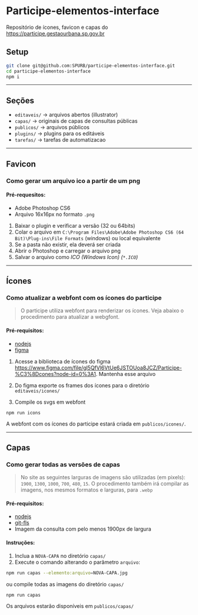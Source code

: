 # Participe-elementos-interface
Repositório de ícones, favicon e capas do https://participe.gestaourbana.sp.gov.br

## Setup

```bash
git clone git@github.com:SPURB/participe-elementos-interface.git
cd participe-elementos-interface
npm i
```

___
## Seções
  - `editaveis/` -> arquivos abertos (illustrator)
  - `capas/` -> originais de capas de consultas públicas
  - `publicos/` -> arquivos públicos 
  - `plugins/` -> plugins para os editáveis  
  - `tarefas/` -> tarefas de automatizacao
___
## Favicon
### Como gerar um arquivo ico a partir de um png
#### Pré-requesitos: 
 - Adobe Photoshop CS6 
 - Arquivo 16x16px no formato `.png`
1. Baixar o plugin e verificar a versão (32 ou 64bits)
2. Colar o arquivo em `C:\Program Files\Adobe\Adobe Photoshop CS6 (64 Bit)\Plug-ins\File Formats` (windows) ou local equivalente 
3. Se a pasta não existir, ela deverá ser criada
4. Abrir o Photoshop e carregar o arquivo png
5. Salvar o arquivo como *ICO (Windows Icon) (`*.ICO`)*
___

## Ícones
### Como atualizar a webfont com os ícones do participe
> O participe utiliza webfont para renderizar os ícones. Veja abaixo o procedimento para atualizar a webgfont.
#### Pré-requisitos: 
- [nodejs](https://nodejs.org/en/)
- [figma](https://www.figma.com/)

1. Acesse a biblioteca de ícones do figma
https://www.figma.com/file/gl5QfVl6VtUe6JSTOUoa8JCZ/Participe-%C3%8Dcones?node-id=0%3A1. Mantenha esse arquivo

2. Do figma exporte os frames dos ícones para o diretório `editaveis/icones/`

3. Compile os svgs em webfont
```
npm run icons
```
A webfont com os ícones do participe estará criada em `publicos/icones/`.

___
## Capas

### Como gerar todas as versões de capas

> No site as seguintes larguras de imagens são utilizadas (em pixels): `1900`, `1300`, `1000`, `700`, `480`, `15`. 
> O procedimento também irá compilar as imagens, nos mesmos formatos e larguras, para `.webp`


#### Pré-requisitos:
- [nodejs](https://nodejs.org/en/)
- [git-fls](https://git-lfs.github.com/)
- Imagem da consulta com pelo menos 1900px de largura

#### Instruções:

1. Inclua a `NOVA-CAPA` no diretório `capas/`
2. Execute o comando alterando o parâmetro `arquivo`:

```bash
npm run capas --elemento:arquivo=NOVA-CAPA.jpg
```

ou compile todas as imagens do diretório `capas/`

```bash
npm run capas
```

Os arquivos estarão disponíveis em `publicos/capas/` 